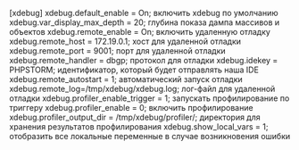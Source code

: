 [xdebug]
xdebug.default_enable = On; включить xdebug по умолчанию
xdebug.var_display_max_depth = 20; глубина показа дампа массивов и объектов
xdebug.remote_enable = On; включить удаленную отладку
xdebug.remote_host = 172.19.0.1; хост для удаленной отладки
xdebug.remote_port = 9001; порт для удаленной отладки
xdebug.remote_handler = dbgp; протокол для отладки
xdebug.idekey = PHPSTORM; идентификатор, который будет отправлять наша IDE
xdebug.remote_autostart = 1; автоматический запуск отладки
xdebug.remote_log=/tmp/xdebug/xdebug.log; лог-файл для удаленной отладки
xdebug.profiler_enable_trigger = 1; запускать профилирование по триггеру
xdebug.profiler_enable = 0; включить профилирование
xdebug.profiler_output_dir = /tmp/xdebug/profiler/; директория для хранения результатов профилирования
xdebug.show_local_vars = 1; отобразить все локальные переменные в случае возникновения ошибки
